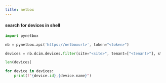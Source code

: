 ```yaml
---
title: netbox
---
```


#### search for devices in shell
``` py
import pynetbox

nb = pynetbox.api('https://netboxurl>', token="<token>")

devices = nb.dcim.devices.filter(site="<site>", tenant=["<tenant>"], status=["offline", "active"])

len(devices)

for device in devices:
    print(f"{device.id},{device.name}")
```
